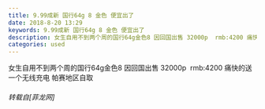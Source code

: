 ```yaml
---
title: 9.99成新 国行64g 8 金色 便宜出了
date: 2018-8-20 13:29
keywords: 9.99成新 国行64g 8 金色 便宜出了
description: 女生自用不到两个周的国行64g金色8 因回国出售 32000p  rmb:4200 痛快的送一个无线充电 帕赛地区自取 
categories: used
---
```

<td class="t_f" id="postmessage_1665819">

女生自用不到两个周的国行64g金色8 因回国出售 32000p  rmb:4200 痛快的送一个无线充电 帕赛地区自取 </td>
###### 转载自[菲龙网]